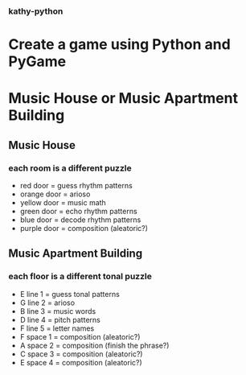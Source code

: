 ### kathy-python
# Create a game using Python and PyGame

# Music House or Music Apartment Building

## Music House
### each room is a different puzzle
* red door = guess rhythm patterns
* orange door = arioso
* yellow door = music math
* green door = echo rhythm patterns
* blue door = decode rhythm patterns
* purple door = composition (aleatoric?)

## Music Apartment Building
### each floor is a different tonal puzzle

* E line 1 = guess tonal patterns
* G line 2 = arioso
* B line 3 = music words
* D line 4 = pitch patterns
* F line 5 = letter names
* F space 1 = composition (aleatoric?)
* A space 2 = composition (finish the phrase?)
* C space 3 = composition (aleatoric?)
* E space 4 = composition (aleatoric?)
